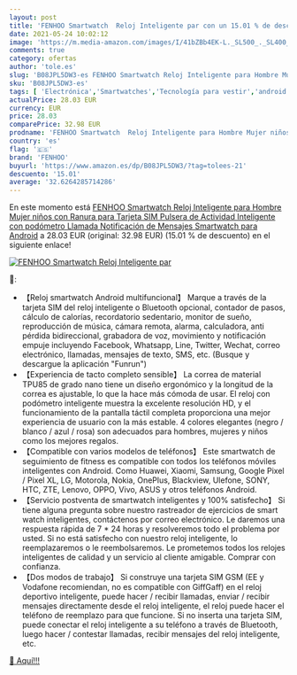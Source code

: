 ```yaml
---
layout: post
title: 'FENHOO Smartwatch  Reloj Inteligente par con un 15.01 % de descuento'
date: 2021-05-24 10:02:12
image: 'https://m.media-amazon.com/images/I/41bZBb4EK-L._SL500_._SL400_.jpg'
comments: true
category: ofertas
author: 'tole.es'
slug: 'B08JPL5DW3-es FENHOO Smartwatch Reloj Inteligente para Hombre Mujer...'
sku: 'B08JPL5DW3-es'
tags: [ 'Electrónica','Smartwatches','Tecnología para vestir','android','fenhoo', ]
actualPrice: 28.03 EUR
currency: EUR
price: 28.03
comparePrice: 32.98 EUR
prodname: 'FENHOO Smartwatch  Reloj Inteligente para Hombre Mujer niños con Ranura para Tarjeta SIM  Pulsera de Actividad Inteligente con podómetro Llamada Notificación de Mensajes Smartwatch para Android'
country: 'es'
flag: '🇪🇸'
brand: 'FENHOO'
buyurl: 'https://www.amazon.es/dp/B08JPL5DW3/?tag=tolees-21'
descuento: '15.01'
average: '32.6264285714286'
---
```


En este momento está [FENHOO Smartwatch  Reloj Inteligente para Hombre Mujer niños con Ranura para Tarjeta SIM  Pulsera de Actividad Inteligente con podómetro Llamada Notificación de Mensajes Smartwatch para Android](https://www.amazon.es/dp/B08JPL5DW3/?tag=tolees-21) a 28.03 EUR (original: 32.98 EUR) (15.01 %  de descuento) en el siguiente enlace!

[![FENHOO Smartwatch  Reloj Inteligente par](https://m.media-amazon.com/images/I/41bZBb4EK-L._SL500_._SL400_.jpg)](https://www.amazon.es/dp/B08JPL5DW3/?tag=tolees-21)

🔎:

- 【Reloj smartwatch Android multifuncional】 Marque a través de la tarjeta SIM del reloj inteligente o Bluetooth opcional, contador de pasos, cálculo de calorías, recordatorio sedentario, monitor de sueño, reproducción de música, cámara remota, alarma, calculadora, anti pérdida bidireccional, grabadora de voz, movimiento y notificación empuje incluyendo Facebook, Whatsapp, Line, Twitter, Wechat, correo electrónico, llamadas, mensajes de texto, SMS, etc. (Busque y descargue la aplicación "Funrun")
- 【Experiencia de tacto completo sensible】 La correa de material TPU85 de grado nano tiene un diseño ergonómico y la longitud de la correa es ajustable, lo que la hace más cómoda de usar. El reloj con podómetro inteligente muestra la excelente resolución HD, y el funcionamiento de la pantalla táctil completa proporciona una mejor experiencia de usuario con la más estable. 4 colores elegantes (negro / blanco / azul / rosa) son adecuados para hombres, mujeres y niños como los mejores regalos.
- 【Compatible con varios modelos de teléfonos】 Este smartwatch de seguimiento de fitness es compatible con todos los teléfonos móviles inteligentes con Android. Como Huawei, Xiaomi, Samsung, Google Pixel / Pixel XL, LG, Motorola, Nokia, OnePlus, Blackview, Ulefone, SONY, HTC, ZTE, Lenovo, OPPO, Vivo, ASUS y otros teléfonos Android.
- 【Servicio postventa de smartwatch inteligentes y 100% satisfecho】 Si tiene alguna pregunta sobre nuestro rastreador de ejercicios de smart watch inteligentes, contáctenos por correo electrónico. Le daremos una respuesta rápida de 7 * 24 horas y resolveremos todo el problema por usted. Si no está satisfecho con nuestro reloj inteligente, lo reemplazaremos o le reembolsaremos. Le prometemos todos los relojes inteligentes de calidad y un servicio al cliente amigable. Comprar con confianza.
- 【Dos modos de trabajo】 Si construye una tarjeta SIM GSM (EE y Vodafone recomiendan, no es compatible con GiffGaff) en el reloj deportivo inteligente, puede hacer / recibir llamadas, enviar / recibir mensajes directamente desde el reloj inteligente, el reloj puede hacer el teléfono de reemplazo para que funcione. Si no inserta una tarjeta SIM, puede conectar el reloj inteligente a su teléfono a través de Bluetooth, luego hacer / contestar llamadas, recibir mensajes del reloj inteligente, etc.

[🛒 Aquí!!!](https://www.amazon.es/dp/B08JPL5DW3/?tag=tolees-21)
